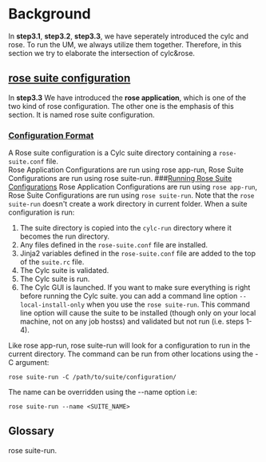 # Background
In **step3.1**, **step3.2**, **step3.3**, we have seperately introduced the cylc and rose.
To run the UM, we always utilize them together. 
Therefore, in this section we try to elaborate the intersection of cylc&rose.
## [rose suite configuration](https://metomi.github.io/rose/2019.01.8/html/tutorial/rose/suites.html#rose-suite-configurations)
In **step3.3** We have introduced the **rose application**, which is one of the two kind of rose configuration. The other one is the emphasis of this section. It is named rose suite configuration.
### [Configuration Format](https://metomi.github.io/rose/2019.01.8/html/tutorial/rose/suites.html#configuration-format)
A Rose suite configuration is a Cylc suite directory containing a `rose-suite.conf` file.  
Rose Application Configurations are run using rose app-run, Rose Suite Configurations are run using rose suite-run.
###[Running Rose Suite Configurations](https://metomi.github.io/rose/2019.01.8/html/tutorial/rose/suites.html#running-rose-suite-configurations)
Rose Application Configurations are run using `rose app-run`, Rose Suite Configurations are run using `rose suite-run`. Note that the `rose suite-run` doesn't create a work directory in current folder.
When a suite configuration is run:
1. The suite directory is copied into the `cylc-run` directory where it becomes the run directory.
2. Any files defined in the `rose-suite.conf` file are installed.
3. Jinja2 variables defined in the `rose-suite.conf` file are added to the top of the `suite.rc` file.
4. The Cylc suite is validated.
5. The Cylc suite is run.
6. The Cylc GUI is launched.
If you want to make sure everything is right before running the Cylc suite. you can add a command line option `--local-install-only` when you use the `rose suite-run`. This command line option will cause the suite to be installed (though only on your local machine, not on any job hostss) and validated but not run (i.e. steps 1-4).

Like rose app-run, rose suite-run will look for a configuration to run in the current directory. The command can be run from other locations using the -C argument:

`rose suite-run -C /path/to/suite/configuration/`


The name can be overridden using the --name option i.e:

`rose suite-run --name <SUITE_NAME>`
## Glossary
rose suite-run.
